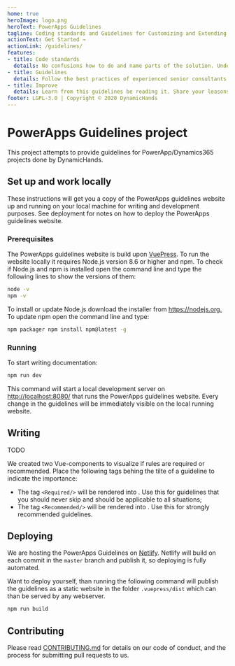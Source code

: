 ```yaml
---
home: true
heroImage: logo.png
heroText: PowerApps Guidelines
tagline: Coding standards and Guidelines for Customizing and Extending PowerApps & Dynamics 365
actionText: Get Started →
actionLink: /guidelines/
features:
- title: Code standards
  details: No confusions how to do and name parts of the solution. Understanding solutions faster of other projects.
- title: Guidelines
  details: Follow the best practices of experienced senior consultants and developers. Don re-invent the wheel again.
- title: Improve
  details: Learn from this guidelines be reading it. Share your leasons learned and help improve this guidelines.
footer: LGPL-3.0 | Copyright © 2020 DynamicHands
---
```


# PowerApps Guidelines project

This project attempts to provide guidelines for PowerApp/Dynamics365 projects done by DynamicHands.

## Set up and work locally

These instructions will get you a copy of the PowerApps guidelines website up and running on your local machine for writing and development purposes. See deployment for notes on how to deploy the PowerApps guidelines website.

### Prerequisites

The PowerApps guidelines website is build upon [VuePress](https://vuepress.vuejs.org/). To run the website locally it requires Node.js version 8.6 or higher and npm. To check if Node.js and npm is installed open the command line and type the following lines to show the versions of them:

```sh
node -v
npm -v
```

To install or update Node.js download the installer from <https://nodejs.org.> To update npm open the command line and type:

```sh
npm packager npm install npm@latest -g
```

### Running

To start writing documentation:

```sh
npm run dev
```

This command will start a local development server on <http://localhost:8080/> that runs the PowerApps guidelines website. Every change in the guidelines will be immediately visible on the local running website.

## Writing

TODO

We created two Vue-components to visualize if rules are required or recommended. Place the following tags behing the tilte of a guideline to indicate the importance:

- The tag `<Required/>` will be rendered into <Required/> . Use this for guidelines that you should never skip and should be applicable to all situations;
- The tag `<Recommended/>` will be rendered into <Recommended/> . Use this for strongly recommended guidelines.

## Deploying

We are hosting the PowerApps Guidelines on [Netlify](https://www.netlify.com/). Netlify will build on each commit in the `master` branch and publish it, so deploying is fully automated.

Want to deploy yourself, than running the following command will publish the guidelines as a static website in the folder `.vuepress/dist` which can than be served by any webserver.

```sh
npm run build
```

## Contributing

Please read [CONTRIBUTING.md](TODO) for details on our code of conduct, and the process for submitting pull requests to us.
